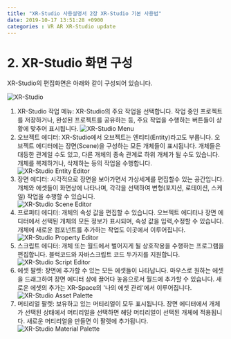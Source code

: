 ```yaml
---
title: "XR-Studio 사용설명서 2장 XR-Studio 기본 사용법"
date: 2019-10-17 13:51:28 +0900
categories : VR AR XR-Studio update
---
```


# 2. XR-Studio 화면 구성
XR-Studio의 편집화면은 아래와 같이 구성되어 있습니다. 

![XR-Studio](https://xr-studio.github.io/xr-studio.png)

1. XR-Studio 작업 메뉴: 
XR-Studio의 주요 작업을 선택합니다. 작업 중인 프로젝트를 저장하거나, 완성된 프로젝트를 공유하는 등, 주요 작업을 수행하는 버튼들이 상황에 맞추어 표시됩니다.
![XR-Studio Menu](https://xr-studio.github.io/resources/xr-studio-menu.png)
2. 오브젝트 에디터:
XR-Studio에서 오브젝트는 엔티티(Entity)라고도 부릅니다. 오브젝트 에디터에는 장면(Scene)을 구성하는 모든 개체들이 표시됩니다. 개체들은 대등한 관계일 수도 있고, 다른 개체의 종속 관계로 하위 개체가 될 수도 있습니다. 개체를 복제하거나, 삭제하는 등의 작업을 수행합니다.
![XR-Studio Entity Editor](https://xr-studio.github.io/resources/xr-studio-object.png)
3. 장면 에디터:
시각적으로 장면을 보아가면서 가상세계를 편집할수 있는 공간입니다. 개체와 에셋들이 화면상에 나타나며, 각각을 선택하여 변형(포지션, 로테이션, 스케일) 작업을 수행할 수 있습니다.  
![XR-Studio Scene Editor](https://xr-studio.github.io/resources/xr-studio-scene.png)
4. 프로퍼티 에디터:
개체의 속성 값을 편집할 수 있습니다. 오브젝트 에디터나 장면 에디터에서 선택된 개체의 모든 정보가 표시되며, 속성 값을 입력,수정할 수 있습니다. 개체에 새로운 컴포넌트를 추가하는 작업도 이곳에서 이루어집니다. 
![XR-Studio Property Editor](https://xr-studio.github.io/resources/xr-studio-property.png)
5. 스크립트 에디터:
개체 또는 월드에서 벌어지게 될 상호작용을 수행하는 프로그램을 편집합니다. 블럭코드와 자바스크립트 코드 두가지를 지원합니다.
![XR-Studio Script Editor](https://xr-studio.github.io/resources/xr-studio-script.png)
6. 에셋 팔렛:
장면에 추가할 수 있는 모든 에셋들이 나타납니다. 마우스로 원하는 에셋을 드래그하여 장면 에디터 상에 끌어다 놓음으로서 월드에 추가할 수 있습니다. 새로운 에셋의 추가는 XR-Space의 '나의 에셋 관리'에서 이루어집니다. 
![XR-Studio Asset Palette](https://xr-studio.github.io/resources/xr-studio-asset.png)
7. 머티리얼 팔렛: 
보유하고 있는 머티리얼이 모두 표시됩니다. 장면 에디터에서 개체가 선택된 상태에서 머티리얼을 선택하면 해당 머티리얼이 선택된 개체에 적용됩니다. 새로운 머티리얼을 만들면 이 팔렛에 추가됩니다.
![XR-Studio Material Palette](https://xr-studio.github.io/resources/xr-studio-material.png)

